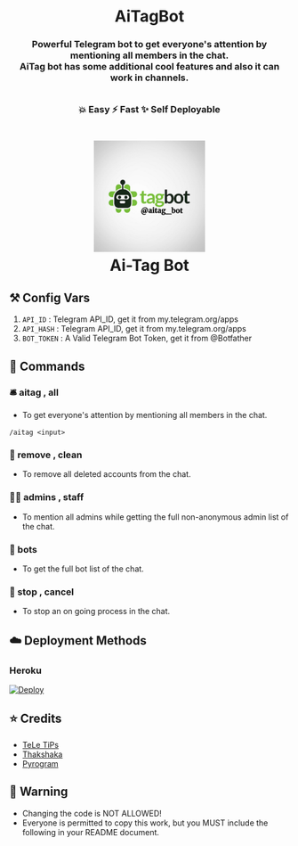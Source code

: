 <h1 align= center>AiTagBot</h1>
<h3 align = center>Powerful Telegram bot to get everyone's attention by mentioning all members in the chat.
<br>AiTag bot has some additional cool features and also it can work in channels.
    
<br>💥 Easy    ⚡️ Fast    ✨ Self Deployable</h3>


<h1 align="center">
    <img src="aitagbot.png" alt="AiTag Bot logo" width="200">
    <br>
       Ai-Tag Bot
</h1>

    
## ⚒ Config Vars

1. `API_ID` : Telegram API_ID, get it from my.telegram.org/apps
2. `API_HASH` : Telegram API_ID, get it from my.telegram.org/apps
3. `BOT_TOKEN` : A Valid Telegram Bot Token, get it from @Botfather


## 📄 Commands

### 🛎 aitag , all

- To get everyone's attention by mentioning all members in the chat.

```
/aitag <input>    
```
    
### 👻 remove , clean

- To remove all deleted accounts from the chat.

### 👮🏻 admins , staff

- To mention all admins while getting the full non-anonymous admin list of the chat.

### 👾 bots 

- To get the full bot list of the chat.

### 🛑 stop , cancel

- To stop an on going process in the chat.
 
 
## ☁️ Deployment Methods

### Heroku

[![Deploy](https://www.herokucdn.com/deploy/button.svg)](https://heroku.com/deploy?template=https://github.com/rzayevaga/aitagbot)
    
    
## ⭐️ Credits
  
- [TeLe TiPs](https://github.com/teletips)
- [Thakshaka](https://t.me/thakshakar)
- [Pyrogram](https://github.com/pyrogram/pyrogram)


## 🚨 Warning

- Changing the code is NOT ALLOWED!  
- Everyone is permitted to copy this work, but you MUST include the following in your README document.

